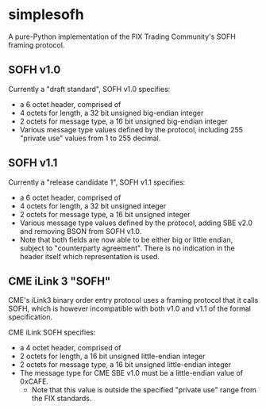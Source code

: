 # simplesofh
A pure-Python implementation of the FIX Trading Community's SOFH
framing protocol.

## SOFH v1.0
Currently a "draft standard", SOFH v1.0 specifies:
- a 6 octet header, comprised of
- 4 octets for length, a 32 bit unsigned big-endian integer
- 2 octets for message type, a 16 bit unsigned big-endian integer
- Various message type values defined by the protocol, including 255
  "private use" values from 1 to 255 decimal.

## SOFH v1.1
Currently a "release candidate 1", SOFH v1.1 specifies:
- a 6 octet header, comprised of
- 4 octets for length, a 32 bit unsigned integer
- 2 octets for message type, a 16 bit unsigned integer
- Various message type values defined by the protocol, adding SBE v2.0
  and removing BSON from SOFH v1.0.
- Note that both fields are now able to be either big or little
  endian, subject to "counterparty agreement".  There is no indication
  in the header itself which representation is used.

## CME iLink 3 "SOFH"
CME's iLink3 binary order entry protocol uses a framing protocol that
it calls SOFH, which is however incompatible with both v1.0 and v1.1
of the formal specification.

CME iLink SOFH specifies:
- a 4 octet header, comprised of
- 2 octets for length, a 16 bit unsigned little-endian integer
- 2 octets for message type, a 16 bit unsigned little-endian integer
- The message type for CME SBE v1.0 must be a little-endian value of
  0xCAFE.
  - Note that this value is outside the specified "private use" range
    from the FIX standards.
